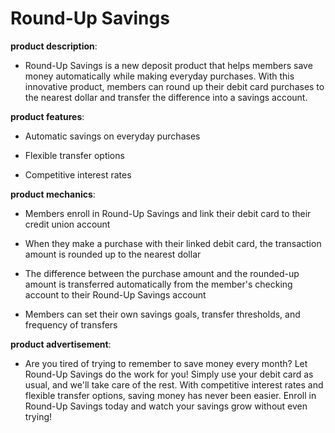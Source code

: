 # Round-Up Savings

**product description**: 

- Round-Up Savings is a new deposit product that helps members save money automatically while making everyday purchases. With this innovative product, members can round up their debit card purchases to the nearest dollar and transfer the difference into a savings account.

**product features**: 

- Automatic savings on everyday purchases

- Flexible transfer options

- Competitive interest rates

**product mechanics**: 

- Members enroll in Round-Up Savings and link their debit card to their credit union account

- When they make a purchase with their linked debit card, the transaction amount is rounded up to the nearest dollar

- The difference between the purchase amount and the rounded-up amount is transferred automatically from the member's checking account to their Round-Up Savings account

- Members can set their own savings goals, transfer thresholds, and frequency of transfers

**product advertisement**: 

- Are you tired of trying to remember to save money every month? Let Round-Up Savings do the work for you! Simply use your debit card as usual, and we'll take care of the rest. With competitive interest rates and flexible transfer options, saving money has never been easier. Enroll in Round-Up Savings today and watch your savings grow without even trying!

